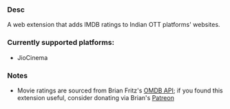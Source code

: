 ### Desc

A web extension that adds IMDB ratings to Indian OTT platforms' websites.

### Currently supported platforms:

- JioCinema

### Notes

- Movie ratings are sourced from Brian Fritz's [OMDB API](https://omdbapi.com); if you found this extension useful, consider donating via Brian's [Patreon](https://www.patreon.com/join/omdb)
